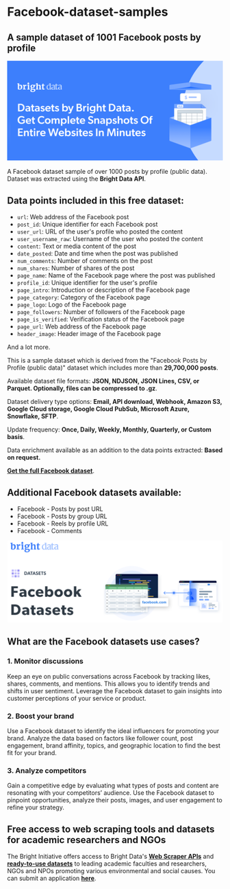 # Facebook-dataset-samples

<h2>A sample dataset of 1001 Facebook posts by profile</h2>

![Facebook dataset header](https://github.com/luminati-io/Facebook-dataset-samples/blob/main/facebook-datasets.PNG)

A Facebook dataset sample of over 1000 posts by profile (public data). Dataset was extracted using the <b>Bright Data API</b>.

<h2>Data points included in this free dataset:</h2>

* ```url```: Web address of the Facebook post
* ```post_id```: Unique identifier for each Facebook post
* ```user_url```: URL of the user's profile who posted the content
* ```user_username_raw```: Username of the user who posted the content
* ```content```: Text or media content of the post
* ```date_posted```: Date and time when the post was published
* ```num_comments```: Number of comments on the post
* ```num_shares```: Number of shares of the post
* ```page_name```: Name of the Facebook page where the post was published
* ```profile_id```: Unique identifier for the user's profile
* ```page_intro```: Introduction or description of the Facebook page
* ```page_category```: Category of the Facebook page
* ```page_logo```: Logo of the Facebook page
* ```page_followers```: Number of followers of the Facebook page
* ```page_is_verified```: Verification status of the Facebook page
* ```page_url```: Web address of the Facebook page
* ```header_image```: Header image of the Facebook page

And a lot more.

This is a sample dataset which is derived from the "Facebook Posts by Profile (public data)"
dataset which includes more than <b>29,700,000 posts</b>.

Available dataset file formats: <b>JSON, NDJSON, JSON Lines, CSV, or Parquet. Optionally, files can be compressed to .gz</b>.

Dataset delivery type options: <b>Email, API download, Webhook, Amazon S3, Google Cloud storage, Google Cloud PubSub, Microsoft Azure, Snowflake, SFTP</b>.

Update frequency: <b>Once, Daily, Weekly, Monthly, Quarterly, or Custom basis</b>.

Data enrichment available as an addition to the data points extracted: <b>Based on request.</b>

<b>[Get the full Facebook dataset](https://brightdata.com/products/datasets/facebook)</b>.

<h2>Additional Facebook datasets available:</h2>

* Facebook - Posts by post URL
* Facebook - Posts by group URL
* Facebook - Reels by profile URL
* Facebook - Comments

![Facebook dataset visual](https://github.com/luminati-io/Facebook-dataset-samples/blob/main/facebook-datasets-image.PNG)

<h2>What are the Facebook datasets use cases?</h2>

<h3>1. Monitor discussions</h3>

Keep an eye on public conversations across Facebook by tracking likes, shares, comments, and mentions. This allows you to identify trends and shifts in user sentiment. Leverage the Facebook dataset to gain insights into customer perceptions of your service or product.

<h3>2. Boost your brand</h3>

Use a Facebook dataset to identify the ideal influencers for promoting your brand. Analyze the data based on factors like follower count, post engagement, brand affinity, topics, and geographic location to find the best fit for your brand.

<h3>3. Analyze competitors</h3>

Gain a competitive edge by evaluating what types of posts and content are resonating with your competitors’ audience. Use the Facebook dataset to pinpoint opportunities, analyze their posts, images, and user engagement to refine your strategy.

<h2>Free access to web scraping tools and datasets for academic researchers and NGOs</h2>

The Bright Initiative offers access to Bright Data's <b>[Web Scraper APIs](https://brightdata.com/products/web-scraper)</b> and <b>[ready-to-use datasets](https://brightdata.com/products/datasets)</b> to leading academic faculties and researchers, NGOs and NPOs promoting various environmental and social causes. You can submit an application <b>[here](https://brightinitiative.com)</b>.
